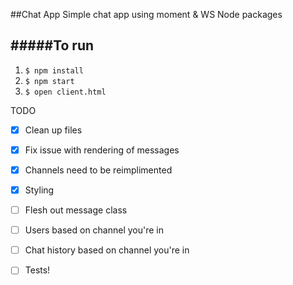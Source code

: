 ##Chat App
Simple chat app using moment & WS Node packages

#####To run
  ---
1. ```$ npm install```
2. ```$ npm start```
3. ```$ open client.html```

TODO 
* [x] Clean up files
* [x] Fix issue with rendering of messages
* [x] Channels need to be reimplimented
* [x] Styling
* [ ] Flesh out message class
* [ ] Users based on channel you're in
* [ ] Chat history based on channel you're in
* [ ] Tests!

